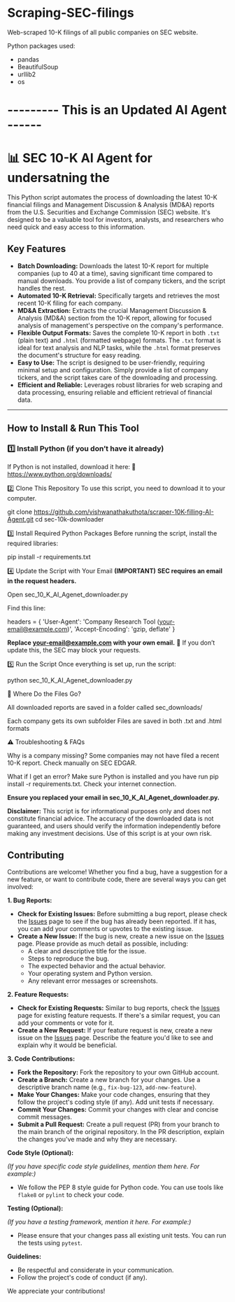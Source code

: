# Scraping-SEC-filings
Web-scraped 10-K filings of all public companies on SEC website. 

Python packages used:
- pandas
- BeautifulSoup
- urllib2
- os
# --------- This is an Updated AI Agent ------

  # 📊 SEC 10-K AI Agent for undersatning the 

This Python script automates the process of downloading the latest 10-K financial filings and Management Discussion & Analysis (MD&A) reports from the U.S. Securities and Exchange Commission (SEC) website. It's designed to be a valuable tool for investors, analysts, and researchers who need quick and easy access to this information.

## Key Features

* **Batch Downloading:** Downloads the latest 10-K report for multiple companies (up to 40 at a time), saving significant time compared to manual downloads.  You provide a list of company tickers, and the script handles the rest.
* **Automated 10-K Retrieval:**  Specifically targets and retrieves the most recent 10-K filing for each company.
* **MD&A Extraction:**  Extracts the crucial Management Discussion & Analysis (MD&A) section from the 10-K report, allowing for focused analysis of management's perspective on the company's performance.
* **Flexible Output Formats:** Saves the complete 10-K report in both `.txt` (plain text) and `.html` (formatted webpage) formats.  The `.txt` format is ideal for text analysis and NLP tasks, while the `.html` format preserves the document's structure for easy reading.
* **Easy to Use:**  The script is designed to be user-friendly, requiring minimal setup and configuration.  Simply provide a list of company tickers, and the script takes care of the downloading and processing.
* **Efficient and Reliable:**  Leverages robust libraries for web scraping and data processing, ensuring reliable and efficient retrieval of financial data.


---

## **How to Install & Run This Tool**

### **1️⃣ Install Python (if you don’t have it already)**

If Python is not installed, download it here:
🔗 https://www.python.org/downloads/

2️⃣ Clone This Repository
To use this script, you need to download it to your computer.

git clone https://github.com/vishwanathakuthota/scraper-10K-filling-AI-Agent.git
cd sec-10k-downloader

3️⃣ Install Required Python Packages
Before running the script, install the required libraries:

pip install -r requirements.txt

4️⃣ Update the Script with Your Email **(IMPORTANT)**
**SEC requires an email in the request headers.**

Open sec_10_K_AI_Agenet_downloader.py

Find this line:

headers = {
    'User-Agent': 'Company Research Tool (your-email@example.com)',
    'Accept-Encoding': 'gzip, deflate'
}

**Replace your-email@example.com with your own email.**
🚨 If you don’t update this, the SEC may block your requests.

5️⃣ Run the Script
Once everything is set up, run the script:

python sec_10_K_AI_Agenet_downloader.py

📂 Where Do the Files Go?

All downloaded reports are saved in a folder called sec_downloads/

Each company gets its own subfolder
Files are saved in both .txt and .html formats

⚠️ Troubleshooting & FAQs

Why is a company missing?
Some companies may not have filed a recent 10-K report.
Check manually on SEC EDGAR.

What if I get an error?
Make sure Python is installed and you have run pip install -r requirements.txt.
Check your internet connection.

**Ensure you replaced your email in sec_10_K_AI_Agenet_downloader.py.**

**Disclaimer:**
This script is for informational purposes only and does not constitute financial advice.  The accuracy of the downloaded data is not guaranteed, and users should verify the information independently before making any investment decisions.  Use of this script is at your own risk.

## Contributing

Contributions are welcome!  Whether you find a bug, have a suggestion for a new feature, or want to contribute code, there are several ways you can get involved:

**1. Bug Reports:**

* **Check for Existing Issues:** Before submitting a bug report, please check the [Issues](https://github.com/YOUR_USERNAME/YOUR_REPO/issues) page to see if the bug has already been reported.  If it has, you can add your comments or upvotes to the existing issue.
* **Create a New Issue:** If the bug is new, create a new issue on the [Issues](https://github.com/YOUR_USERNAME/YOUR_REPO/issues) page.  Please provide as much detail as possible, including:
    * A clear and descriptive title for the issue.
    * Steps to reproduce the bug.
    * The expected behavior and the actual behavior.
    * Your operating system and Python version.
    * Any relevant error messages or screenshots.

**2. Feature Requests:**

* **Check for Existing Requests:**  Similar to bug reports, check the [Issues](https://github.com/vishwanathakuthota/scraper-10K-filling-AI-Agent) page for existing feature requests.  If there's a similar request, you can add your comments or vote for it.
* **Create a New Request:** If your feature request is new, create a new issue on the [Issues](https://github.com/vishwanathakuthota/scraper-10K-filling-AI-Agent) page.  Describe the feature you'd like to see and explain why it would be beneficial.

**3. Code Contributions:**

* **Fork the Repository:** Fork the repository to your own GitHub account.
* **Create a Branch:** Create a new branch for your changes.  Use a descriptive branch name (e.g., `fix-bug-123`, `add-new-feature`).
* **Make Your Changes:** Make your code changes, ensuring that they follow the project's coding style (if any).  Add unit tests if necessary.
* **Commit Your Changes:** Commit your changes with clear and concise commit messages.
* **Submit a Pull Request:** Create a pull request (PR) from your branch to the main branch of the original repository.  In the PR description, explain the changes you've made and why they are necessary.

**Code Style (Optional):**

*(If you have specific code style guidelines, mention them here. For example:)*

* We follow the PEP 8 style guide for Python code.  You can use tools like `flake8` or `pylint` to check your code.

**Testing (Optional):**

*(If you have a testing framework, mention it here. For example:)*

* Please ensure that your changes pass all existing unit tests.  You can run the tests using `pytest`.

**Guidelines:**

* Be respectful and considerate in your communication.
* Follow the project's code of conduct (if any).

We appreciate your contributions!
